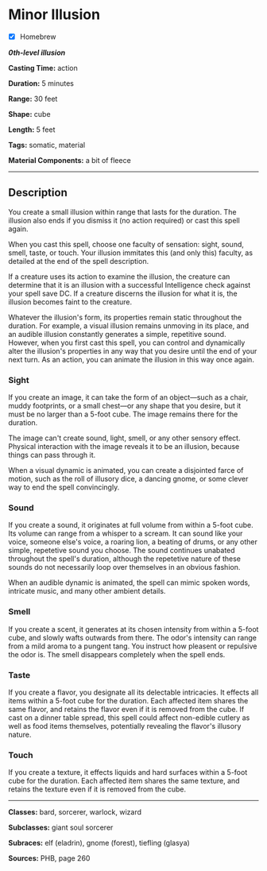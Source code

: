 # Minor Illusion

- [x] Homebrew

***0th-level illusion***

**Casting Time:** action

**Duration:** 5 minutes

**Range:** 30 feet

**Shape:** cube

**Length:** 5 feet

**Tags:** somatic, material

**Material Components:** a bit of fleece

---

## Description
You create a small illusion within range that lasts for the duration. The illusion also ends if you dismiss it (no action required) or cast this spell again. 

When you cast this spell, choose one faculty of sensation: sight, sound, smell, taste, or touch. Your illusion immitates this (and only this) faculty, as detailed at the end of the spell description.

If a creature uses its action to examine the illusion, the creature can determine that it is an illusion with a successful Intelligence check against your spell save DC. If a creature discerns the illusion for what it is, the illusion becomes faint to the creature.

Whatever the illusion's form, its properties remain static throughout the duration. For example, a visual illusion remains unmoving in its place, and an audible illusion constantly generates a simple, repetitive sound. However, when you first cast this spell, you can control and dynamically alter the illusion's properties in any way that you desire until the end of your next turn. As an action, you can animate the illusion in this way once again.

### Sight
If you create an image, it can take the form of an object&mdash;such as a chair, muddy footprints, or a small chest&mdash;or any shape that you desire, but it must be no larger than a 5-foot cube. The image remains there for the duration.

The image can't create sound, light, smell, or any other sensory effect. Physical interaction with the image reveals it to be an illusion, because things can pass through it.

When a visual dynamic is animated, you can create a disjointed farce of motion, such as the roll of illusory dice, a dancing gnome, or some clever way to end the spell convincingly.

### Sound
If you create a sound, it originates at full volume from within a 5-foot cube. Its volume can range from a whisper to a scream. It can sound like your voice, someone else's voice, a roaring lion, a beating of drums, or any other simple, repetetive sound you choose. The sound continues unabated throughout the spell's duration, although the repetetive nature of these sounds do not necessarily loop over themselves in an obvious fashion.

When an audible dynamic is animated, the spell can mimic spoken words, intricate music, and many other ambient details.

### Smell
If you create a scent, it generates at its chosen intensity from within a 5-foot cube, and slowly wafts outwards from there. The odor's intensity can range from a mild aroma to a pungent tang. You instruct how pleasent or repulsive the odor is. The smell disappears completely when the spell ends.

### Taste
If you create a flavor, you designate all its delectable intricacies. It effects all items within a 5-foot cube for the duration. Each affected item shares the same flavor, and retains the flavor even if it is removed from the cube. If cast on a dinner table spread, this spell could affect non-edible cutlery as well as food items themselves, potentially revealing the flavor's illusory nature.

### Touch
If you create a texture, it effects liquids and hard surfaces within a 5-foot cube for the duration. Each affected item shares the same texture, and retains the texture even if it is removed from the cube.

---

**Classes:** bard, sorcerer, warlock, wizard

**Subclasses:** giant soul sorcerer

**Subraces:** elf (eladrin), gnome (forest), tiefling (glasya)

**Sources:** PHB, page 260
